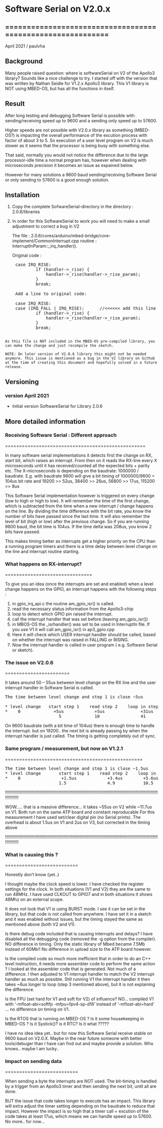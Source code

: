 # Software Serial on V2.0.x

## ===========================================================
April 2021 / paulvha

## Background

Many people raised question: where is softwareSerial on V2 of the Apollo3 library?
Sounds like a nice challenge to try. I started off with the version that was written by Nathan Seidle for V1.2.x Apollo3 library. This V1 library is NOT using MBED-OS, but has all the functions in itself.

## Result

After long testing and debugging Software Serial is possible with sending/receiving speed up to 9600 and a sending only speed up to 57600.

Higher speeds are not possible with V2.0.x library as something (MBED-OS?) is impacting the overall performance of the excution process with factor of about 3 to 5. So execution of a user level program on V2 is much slower as it seems that the processor is being busy with something else.

That said, normally you would not notice the difference due to the large processor-idle time a normal program has, however when dealing with microseconds precision it becomes an issue as expained below.

However for many solutions a 9600 baud sending/receiving Software Serial or only sending to 57600 is a good enough solution.

## Installation

1. Copy the complete SofwareSerial-directory in the directory :   2.0.6/libraries

2. In order for this SoftwareSerial to work you will need to make a small adjustment to correct a bug in V2

    The file :  2.0.6/cores/arduino/mbed-bridge/core-implement/CommonInterrupt.cpp
    routine : InterruptInParam::_irq_handler().

    Original code :

<pre>
    case IRQ_RISE:
            if (handler->_rise) {
                handler->_rise(handler->_rise_param);
            }
            break;

    Add a line to original code:

    case IRQ_RISE:
    case (IRQ_FALL | IRQ_RISE):      //<<<<<< add this line to get both
            if (handler->_rise) {
                handler->_rise(handler->_rise_param);
            }
            break;

</pre>

    As this file is NOT included in the MBED-OS pre-compiled library, you can make the change and just recompile the sketch.

    NOTE: On later version of V2.0.6 library this might not be needed anymore. This issue is mentioned as a bug in the V2 library on Github at the time of creating this document and hopefully solved in a future release.

## Versioning

### version April 2021
 * Initial version SoftwareSerial for Library 2.0.6

## More detailed information

### Receiving Software Serial : Different approach
==================================================

In many software serial implementations it detects first the change on RX, start bit, which raises an interrupt. From then on it reads the RX-line every X microseconds until it has received/counted all the expected bits + parity etc. The X-microseconds is depending on the baudrate: 1000000 / baudrate. E.g. with baudrate 9600 will give a bit timing of 1000000/9600  = 104us bit rate and 19200 >> 52us, 38400 >> 26us, 56800 >> 17us, 115200 >> 8us

This Software Serial implementation however is triggered on every change (low to high or high to low). It will remember the time of the first change, which is subtracted from the time when a new interrupt / change happens on the line. By dividing the time difference with the bit rate, you know the number of bits have passed since the last time. It will also remember the level of bit (high or low) after the previous change. So if you are running 9600 baud, the bit time is 104us. If the time delta was 208us, you know 2 bits have passed.

This makes timing better as interrupts get a higher priority on the CPU than a running program timers and there is a time delay between level change on the line and interrupt routine starting.

### What happens on RX-interrupt?
===============================

To give you an idea (once the interrupts are set and enabled) when a level change happens on the GPIO, an interrupt happens with the following steps :

1. in gpio_irq_api.c the routine am_gpio_isr() is called.
2. read the necessary status information from the Apollo3-chip
3. loop to detect which GPIO pin raised the interrupt.
4. call the interrupt handler that was set before.(leaving am_gpio_isr())
5. in MBOS-OS the _isrhandler() was set to be used in InterruptIn file. If you use V1 it will call  am_gpio_isr() in ap3_gpio.cpp
6. Here it will check which USER interrupt handler should be called, based on whether the interrupt was raised in FALLING or RISING.
7. Now the interrupt handler is called in user program ( e.g. Software Serial or sketch).

### The issue on V2.0.6
=======================

It takes around 50 – 55us between level change on the RX line and the user interrupt handler in Software Serial is called.
<pre>
The time between level change and step 1 is close ~5us

* level change   start step 1    read step 2    loop in step 3     start call step 4      start step 7
*    0             +5us            +5us              +31us               +4us                +10us
                     5             10                41                 45                   55us
</pre>

On 9600 baudrate (with a bit time of 104us) there is enough time to handle the interrupt. but on 19200.. the next bit is already passing by when the interrupt handler is just called. The timing is getting completely out of sync.

### Same program / measurement, but now on V1.2.1
=================================================
<pre>
The time between level change and step 1 is close ~1.5us
* level change       start step 1    read step 2    loop in step 3         start step 7
*    0                +1.5us            +3.4us        +5.6us                   +1.2us
                     1.5                4.9           10.5                     11.7us
</pre>

!!!!!!!!!!!!!!!!!!!!!!!!!!!!!!!!!!!!!!!!!!!!!!!!!!!!!!!!!!!!!!!!!!!!!!!!!!!!!!!!!!!!!!!!!!!!!!!!!!!!!!!!!!!!!!!!!!!!!!!!!!!!!!!!!!!!!!!!

WOW….. that is a massive difference… it takes ~55us on V2 while ~11.7us on V1.  Both run on the same ATP board and constant reproducable
For this measurement I have used set/clear digital pin (no Serial prints). The overhead is about 1.5us on V1 and 2us on V3, but corrected
in the timing above

!!!!!!!!!!!!!!!!!!!!!!!!!!!!!!!!!!!!!!!!!!!!!!!!!!!!!!!!!!!!!!!!!!!!!!!!!!!!!!!!!!!!!!!!!!!!!!!!!!!!!!!!!!!!!!!!!!!!!!!!!!!!!!!!!!!!!!!!

### What is causing this ?
==========================

Honestly don’t know (yet..)

I thought maybe the clock speed is lower. I have checked the register settings for the clock. In both situations (V1 and V2) they are the same to run 48MHz. I have used CLKOUT to GPIO7 and in both situations it shows 48Mhz on an external scope.

It does not look that V1 is using BURST mode. I see it can be set in the library, but that code is not called from anywhere. I have set it in a sketch and it was enabled without issues, but the timing stayed the same as mentioned above (both V2 and V1).

Is there debug code included that is causing interrupts and delays? I have disabled all the debugging code (removed the -g option from the compiler).  NO difference in timing. Only the static library of Mbed became 7.5Mb instead of 60Mb!! No difference in upload size to the ATP board however.

Is the compiled code so much more inefficient that in order to do an C++ level instruction, it needs more assembler code to perform the same action ? I looked at the assembler code that is generated. Not much of a difference. I then adjusted to V1 interrupt handler to match the V2 interrupt handler as much as possible. Still running V1 the interrupt handler it then takes ~6us longer to loop (step 3 mentioned above), but it is not explaining the difference.

Is the FPU (set hard for V1 and soft for V2) of influence? NO... compiled V1 with ‘-mfloat-abi=softfp -mfpu=fpv4-sp-d16’ instead of ‘-mfloat-abi=hard’ …  no difference on timing on V1.

Is the RTOS that is running on MBED-OS ?
Is it some housekeeping in MBED-OS ?
Is it Systick()?
is it RTC?
Is it what ?????

I have no idea idea yet.. but for now this Software Serial receive stable on 9600 baud on V2.0.X. Maybe in the near future someone with better tools/debuger than I have can find out and maybe provide a solution. Who knows.. maybe I am lucky..

### Impact on sending data
==========================

When sending a byte the interrupts are NOT used. The bit-timing is handled by a trigger from an Apollo3 timer and then sending the next bit, until all are done.

BUT the issue that code takes longer to execute has an impact. This library will extra adjust the timer setting depending on the baudrate to reduce that impact. However the impact is so high that a timer call + excution of the code takes at least 17us, which means we can handle speed up to 57600. No more.. for now...
